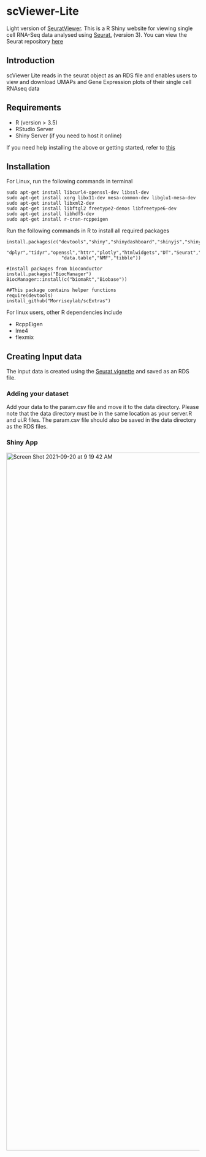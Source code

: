 # scViewer-Lite
Light version of [SeuratViewer](https://github.com/Morriseylab/SeuratViewer). This is a R Shiny website for viewing single cell RNA-Seq data analysed using [Seurat.](https://satijalab.org/seurat/) (version 3). You can view the Seurat repository [here](https://github.com/satijalab/seurat)

## Introduction
scViewer Lite reads in the seurat object as an RDS file and enables users to view and download UMAPs and Gene Expression plots of their single cell RNAseq data

## Requirements
- R (version > 3.5)
- RStudio Server
- Shiny Server (if you need to host it online)

If you need help installing the above or getting started, refer to [this](https://deanattali.com/2015/05/09/setup-rstudio-shiny-server-digital-ocean/#install-r)
 
## Installation
For Linux, run the following commands in terminal 
```
sudo apt-get install libcurl4-openssl-dev libssl-dev
sudo apt-get install xorg libx11-dev mesa-common-dev libglu1-mesa-dev
sudo apt-get install libxml2-dev
sudo apt-get install libftgl2 freetype2-demos libfreetype6-dev
sudo apt-get install libhdf5-dev
sudo apt-get install r-cran-rcppeigen
```
Run the following commands in R to install all required packages
```
install.packages(c("devtools","shiny","shinydashboard","shinyjs","shinyBS","RColorBrewer","reshape2","ggplot2",
                   "dplyr","tidyr","openssl","httr","plotly","htmlwidgets","DT","Seurat","cowplot",
                    "data.table","NMF","tibble"))

#Install packages from bioconductor
install.packages("BiocManager")
BiocManager::install(c("biomaRt","Biobase"))

##This package contains helper functions 
require(devtools)
install_github("Morriseylab/scExtras")
```
For linux users, other R dependencies include
- RcppEigen
- lme4
- flexmix


## Creating Input data

The input data is created using the [Seurat vignette](https://satijalab.org/seurat/articles/pbmc3k_tutorial.html) and saved as an RDS file. 

### Adding your dataset

Add your data to the param.csv file and move it to the data directory. Please note that the data directory must be in the same location as your server.R and ui.R files. The param.csv file should also be saved in the data directory as the RDS files.

### Shiny App


<img width="1821" alt="Screen Shot 2021-09-20 at 9 19 42 AM" src="https://user-images.githubusercontent.com/43073258/134009248-198f58f7-2964-4edb-b88b-5220bc45008e.png">
